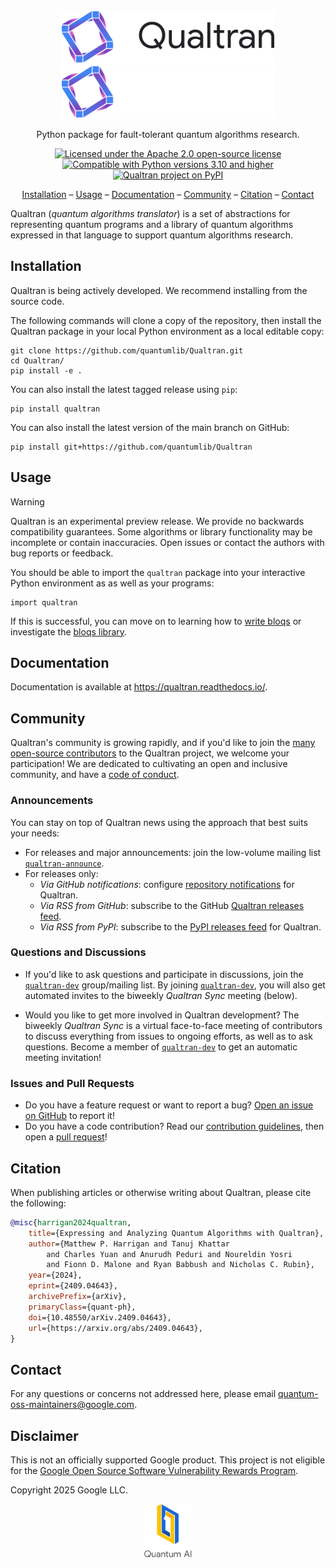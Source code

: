 <!-- H1 title omitted because our logo acts as the title. -->

<div align="center">
<img alt="Qualtran logo" width="340px" src="docs/_static/qualtran-logo-black.svg#gh-light-mode-only">
<img alt="Qualtran logo" width="340px" src="docs/_static/qualtran-logo-white.svg#gh-dark-mode-only">
<br>

Python package for fault-tolerant quantum algorithms research.

[![Licensed under the Apache 2.0 open-source license](https://img.shields.io/badge/License-Apache%202.0-3c60b1.svg?logo=opensourceinitiative\&logoColor=white\&style=flat-square)](https://github.com/quantumlib/qualtran/blob/main/LICENSE)
[![Compatible with Python versions 3.10 and higher](https://img.shields.io/badge/Python-3.10+-6828b2.svg?style=flat-square&logo=python&logoColor=white)](https://www.python.org/downloads/)
[![Qualtran project on PyPI](https://img.shields.io/pypi/v/qualtran.svg?logo=python&logoColor=white&label=PyPI&style=flat-square&color=9d3bb8)](https://pypi.org/project/qualtran)

[Installation](#installation) &ndash;
[Usage](#usage) &ndash;
[Documentation](#documentation) &ndash;
[Community](#community) &ndash;
[Citation](#citation) &ndash;
[Contact](#contact)

</div>

Qualtran (_quantum algorithms translator_) is a set of abstractions for representing quantum
programs and a library of quantum algorithms expressed in that language to support quantum
algorithms research.

## Installation

Qualtran is being actively developed. We recommend installing from the source code.

The following commands will clone a copy of the repository, then install the Qualtran package in
your local Python environment as a local editable copy:

```shell
git clone https://github.com/quantumlib/Qualtran.git
cd Qualtran/
pip install -e .
```

You can also install the latest tagged release using `pip`:

```shell
pip install qualtran
```

You can also install the latest version of the main branch on GitHub:

```shell
pip install git+https://github.com/quantumlib/Qualtran
```

## Usage

> [!WARNING]
> Qualtran is an experimental preview release. We provide no backwards compatibility guarantees.
> Some algorithms or library functionality may be incomplete or contain inaccuracies. Open issues or
> contact the authors with bug reports or feedback.

You should be able to import the `qualtran` package into your interactive Python environment as
as well as your programs:

```shell
import qualtran
```

If this is successful, you can move on to learning how to
[write bloqs](https://qualtran.readthedocs.io/en/latest/_infra/Bloqs-Tutorial.html) or investigate
the [bloqs library](https://qualtran.readthedocs.io/en/latest/bloqs/index.html#bloqs-library).

## Documentation

Documentation is available at https://qualtran.readthedocs.io/.

## Community

Qualtran's community is growing rapidly, and if you'd like to join the [many open-source
contributors] to the Qualtran project, we welcome your participation! We are dedicated to
cultivating an open and inclusive community, and have a [code of conduct].

[many open-source contributors]: https://github.com/quantumlib/Qualtran/graphs/contributors
[code of conduct]: https://github.com/quantumlib/Qualtran/blob/main/CODE_OF_CONDUCT.md

### Announcements

You can stay on top of Qualtran news using the approach that best suits your needs:

*   For releases and major announcements: join the low-volume mailing list [`qualtran-announce`].
*   For releases only:
    *   *Via GitHub notifications*: configure [repository notifications] for Qualtran.
    *   *Via RSS from GitHub*: subscribe to the GitHub [Qualtran releases feed].
    *   *Via RSS from PyPI*: subscribe to the [PyPI releases feed] for Qualtran.

[`qualtran-announce`]: https://groups.google.com/g/qualtran-announce
[repository notifications]: https://docs.github.com/github/managing-subscriptions-and-notifications-on-github/configuring-notifications
[Qualtran releases feed]: https://github.com/quantumlib/Qualtran/releases.atom
[PyPI releases feed]: https://pypi.org/rss/project/qualtran/releases.xml

### Questions and Discussions

*   If you'd like to ask questions and participate in discussions, join the [`qualtran-dev`]
    group/mailing list. By joining [`qualtran-dev`], you will also get automated invites to the
    biweekly _Qualtran Sync_ meeting (below).

*   Would you like to get more involved in Qualtran development? The biweekly _Qualtran Sync_
    is a virtual face-to-face meeting of contributors to discuss everything from issues to
    ongoing efforts, as well as to ask questions. Become a member of [`qualtran-dev`] to get
    an automatic meeting invitation!

[`qualtran-dev`]: https://groups.google.com/g/qualtran-dev

### Issues and Pull Requests

*   Do you have a feature request or want to report a bug? [Open an issue on
    GitHub] to report it!
*   Do you have a code contribution? Read our [contribution guidelines], then
    open a [pull request]!

[Open an issue on GitHub]: https://github.com/quantumlib/Qualtran/issues/new/choose
[contribution guidelines]: https://github.com/quantumlib/Qualtran/blob/main/CONTRIBUTING.md
[pull request]: https://help.github.com/articles/about-pull-requests

## Citation<a name="how-to-cite"></a>

When publishing articles or otherwise writing about Qualtran, please cite the following:

```bibtex
@misc{harrigan2024qualtran,
    title={Expressing and Analyzing Quantum Algorithms with Qualtran},
    author={Matthew P. Harrigan and Tanuj Khattar
        and Charles Yuan and Anurudh Peduri and Noureldin Yosri
        and Fionn D. Malone and Ryan Babbush and Nicholas C. Rubin},
    year={2024},
    eprint={2409.04643},
    archivePrefix={arXiv},
    primaryClass={quant-ph},
    doi={10.48550/arXiv.2409.04643},
    url={https://arxiv.org/abs/2409.04643},
}
```

## Contact

For any questions or concerns not addressed here, please email quantum-oss-maintainers@google.com.

## Disclaimer

This is not an officially supported Google product.
This project is not eligible for the [Google Open Source Software Vulnerability Rewards
Program](https://bughunters.google.com/open-source-security).

Copyright 2025 Google LLC.

<div align="center">
  <a href="https://quantumai.google">
    <img width="15%" alt="Google Quantum AI"
         src="./docs/_static/quantum-ai-vertical.svg">
  </a>
</div>
